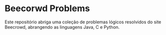 # Beecorwd Problems

Este repositório abriga uma coleção de problemas lógicos resolvidos do site Beecrowd, abrangendo as linguagens Java, C e Python.
